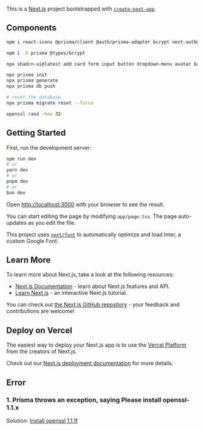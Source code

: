 This is a [Next.js](https://nextjs.org/) project bootstrapped with [`create-next-app`](https://github.com/vercel/next.js/tree/canary/packages/create-next-app).

## Components

```bash
npm i react-icons @prisma/client @auth/prisma-adapter bcrypt next-auth@beta

npm i -D prisma @types/bcrypt

npx shadcn-ui@latest add card form input button dropdown-menu avatar badge sonner switch select dialog

npx prisma init
npx prisma generate
npx prisma db push

# reset the database
npx prisma migrate reset --force

openssl rand -hex 32
```

## Getting Started

First, run the development server:

```bash
npm run dev
# or
yarn dev
# or
pnpm dev
# or
bun dev
```

Open [http://localhost:3000](http://localhost:3000) with your browser to see the result.

You can start editing the page by modifying `app/page.tsx`. The page auto-updates as you edit the file.

This project uses [`next/font`](https://nextjs.org/docs/basic-features/font-optimization) to automatically optimize and load Inter, a custom Google Font.

## Learn More

To learn more about Next.js, take a look at the following resources:

- [Next.js Documentation](https://nextjs.org/docs) - learn about Next.js features and API.
- [Learn Next.js](https://nextjs.org/learn) - an interactive Next.js tutorial.

You can check out [the Next.js GitHub repository](https://github.com/vercel/next.js/) - your feedback and contributions are welcome!

## Deploy on Vercel

The easiest way to deploy your Next.js app is to use the [Vercel Platform](https://vercel.com/new?utm_medium=default-template&filter=next.js&utm_source=create-next-app&utm_campaign=create-next-app-readme) from the creators of Next.js.

Check out our [Next.js deployment documentation](https://nextjs.org/docs/deployment) for more details.

## Error
### 1. Prisma throws an exception, saying  Please install openssl-1.1.x
Solution:
[Install openssl 1.1.1f](https://askubuntu.com/questions/1126893/how-to-install-openssl-1-1-1-and-libssl-package#answer-1127228)